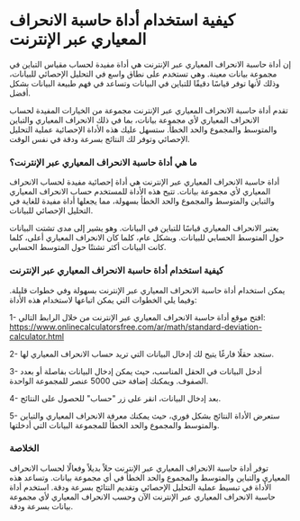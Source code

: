 كيفية استخدام أداة حاسبة الانحراف المعياري عبر الإنترنت
=======================================================

إن أداة حاسبة الانحراف المعياري عبر الإنترنت هي أداة مفيدة لحساب مقياس التباين في مجموعة بيانات معينة. وهي تستخدم على نطاق واسع في التحليل الإحصائي للبيانات، وذلك لأنها توفر قياسًا دقيقًا للتباين في البيانات وتساعد في فهم طبيعة البيانات بشكل أفضل.

تقدم أداة حاسبة الانحراف المعياري عبر الإنترنت مجموعة من الخيارات المفيدة لحساب الانحراف المعياري لأي مجموعة بيانات، بما في ذلك الانحراف المعياري والتباين والمتوسط والمجموع والحد الخطأ. ستسهل عليك هذه الأداة الإحصائية عملية التحليل الإحصائي وتوفر لك النتائج بسرعة ودقة في نفس الوقت.

### ما هي أداة حاسبة الانحراف المعياري عبر الإنترنت؟

أداة حاسبة الانحراف المعياري عبر الإنترنت هي أداة إحصائية مفيدة لحساب الانحراف المعياري لأي مجموعة بيانات. تتيح هذه الأداة للمستخدم حساب الانحراف المعياري والتباين والمتوسط والمجموع والحد الخطأ بسهولة، مما يجعلها أداة مفيدة للغاية في التحليل الإحصائي للبيانات.

يعتبر الانحراف المعياري قياسًا للتباين في البيانات. وهو يشير إلى مدى تشتت البيانات حول المتوسط الحسابي للبيانات. وبشكل عام، كلما كان الانحراف المعياري أعلى، كلما كانت البيانات أكثر تشتتًا حول المتوسط الحسابي.

### كيفية استخدام أداة حاسبة الانحراف المعياري عبر الإنترنت

يمكن استخدام أداة حاسبة الانحراف المعياري عبر الإنترنت بسهولة وفي خطوات قليلة. وفيما يلي الخطوات التي يمكن اتباعها لاستخدام هذه الأداة:

1- افتح موقع أداة حاسبة الانحراف المعياري عبر الإنترنت من خلال الرابط التالي: <https://www.onlinecalculatorsfree.com/ar/math/standard-deviation-calculator.html>

2- ستجد حقلًا فارغًا يتيح لك إدخال البيانات التي تريد حساب الانحراف المعياري لها.

3- أدخل البيانات في الحقل المناسب، حيث يمكن إدخال البيانات بفاصلة أو بعدد الصفوف. ويمكنك إضافة حتى 5000 عنصر للمجموعة الواحدة.

4- بعد إدخال البيانات، انقر على زر "حساب" للحصول على النتائج.

5- ستعرض الأداة النتائج بشكل فوري، حيث يمكنك معرفة الانحراف المعياري والتباين والمتوسط والمجموع والحد الخطأ للمجموعة البيانات التي أدخلتها.

### الخلاصة

توفر أداة حاسبة الانحراف المعياري عبر الإنترنت حلاً بديلاً وفعالًا لحساب الانحراف المعياري والتباين والمتوسط والمجموع والحد الخطأ في أي مجموعة بيانات. وتساعد هذه الأداة في تبسيط عملية التحليل الإحصائي وتقديم النتائج بسرعة ودقة. استخدم أداة حاسبة الانحراف المعياري عبر الإنترنت الآن وحسب الانحراف المعياري لأي مجموعة بيانات بسرعة ودقة.